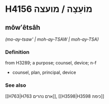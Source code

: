 # H4156 מוֹעֵצָה / מועצה

## môwʻêtsâh

_(mo-ay-tsaw' | moh-ay-TSAW | moh-ay-TSA)_

### Definition

from H3289; a purpose; counsel, device; n-f

- counsel, plan, principal, device

### See also

[[H763|H763 ארם נהרים]], [[H3598|H3598 כימה]]
